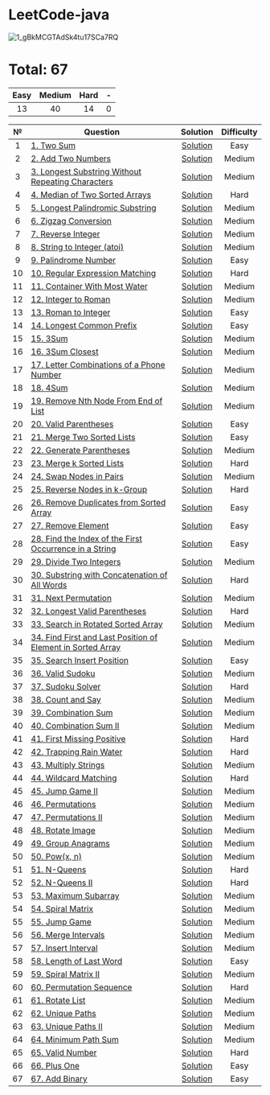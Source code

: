 # LeetCode-java
![1_gBkMCGTAdSk4tu17SCa7RQ](https://github.com/makc2299/LeetCode/assets/44743531/a6e7f076-c6b1-4e42-ada6-4676c0db9be2)


# Total: 67

|   Easy  |  Medium | Hard |  -  |
|:-------:|:-------:|:----:|:---:|
|   13     |    40    |  14   | 0   |


| № | Question | Solution | Difficulty |
|:----------:|------------------------------------------------------------------------------------------------------------------------------------------------------------|:---------------------------------------------------------------------------------------------------------------------------------:|:----------:|
| 1 | [1. Two Sum](https://leetcode.com/problems/two-sum/) | [Solution](https://github.com/makc2299/LeetCode/blob/master/src/main/java/array/TwoSum.java) | Easy |
| 2 | [2. Add Two Numbers](https://leetcode.com/problems/add-two-numbers/) | [Solution](https://github.com/makc2299/LeetCode/blob/master/src/main/java/linked_list/AddTwoNumbers.java) | Medium |
| 3 | [3. Longest Substring Without Repeating Characters](https://leetcode.com/problems/longest-substring-without-repeating-characters/) | [Solution](https://github.com/makc2299/LeetCode/blob/master/src/main/java/string/LongestSubstringWithoutRepeatingCharacters.java) | Medium |
| 4 | [4. Median of Two Sorted Arrays](https://leetcode.com/problems/median-of-two-sorted-arrays/) | [Solution](https://github.com/makc2299/LeetCode/blob/master/src/main/java/array/MedianOfTwoSortedArrays.java) | Hard |
| 5 | [5. Longest Palindromic Substring](https://leetcode.com/problems/longest-palindromic-substring/) | [Solution](https://github.com/makc2299/LeetCode/blob/master/src/main/java/string/LongestPalindromicSubstring.java) | Medium |
| 6 | [6. Zigzag Conversion](https://leetcode.com/problems/zigzag-conversion/) | [Solution](https://github.com/makc2299/LeetCode/blob/master/src/main/java/ZigzagConversion.java) | Medium |
| 7 | [7. Reverse Integer](https://leetcode.com/problems/reverse-integer/) | [Solution](https://github.com/makc2299/LeetCode/blob/master/src/main/java/ReverseInteger.java) | Medium |
| 8 | [8. String to Integer (atoi)](https://leetcode.com/problems/string-to-integer-atoi/) | [Solution](https://github.com/makc2299/LeetCode/blob/master/src/main/java/string/StringToIntegerAtoi.java) | Medium |
| 9 | [9. Palindrome Number](https://leetcode.com/problems/palindrome-number/) | [Solution](https://github.com/makc2299/LeetCode/blob/master/src/main/java/PalindromeNumber.java) | Easy |
| 10 | [10. Regular Expression Matching](https://leetcode.com/problems/regular-expression-matching/) | [Solution](https://github.com/makc2299/LeetCode/blob/master/src/main/java/dynamic_programming/RegularExpressionMatching.java) | Hard |
| 11 | [11. Container With Most Water](https://leetcode.com/problems/container-with-most-water/) | [Solution](https://github.com/makc2299/LeetCode/blob/master/src/main/java/ContainerWithMostWater.java) | Medium |
| 12 | [12. Integer to Roman](https://leetcode.com/problems/integer-to-roman/) | [Solution](https://github.com/makc2299/LeetCode/blob/master/src/main/java/IntegerToRoman.java) | Medium |
| 13 | [13. Roman to Integer](https://leetcode.com/problems/roman-to-integer/) | [Solution](https://github.com/makc2299/LeetCode/blob/master/src/main/java/RomanToInteger.java) | Easy |
| 14 | [14. Longest Common Prefix](https://leetcode.com/problems/longest-common-prefix/) | [Solution](https://github.com/makc2299/LeetCode/blob/master/src/main/java/string/LongestCommonPrefix.java) | Easy |
| 15 | [15. 3Sum](https://leetcode.com/problems/3sum/) | [Solution](https://github.com/makc2299/LeetCode/blob/master/src/main/java/array/ThreeSum.java) | Medium |
| 16 | [16. 3Sum Closest](https://leetcode.com/problems/3sum-closest/) | [Solution](https://github.com/makc2299/LeetCode/blob/master/src/main/java/array/ThreeSumClosest.java) | Medium |
| 17 | [17. Letter Combinations of a Phone Number](https://leetcode.com/problems/letter-combinations-of-a-phone-number/) | [Solution](https://github.com/makc2299/LeetCode/blob/master/src/main/java/math/LetterCombinationsOfAPhoneNumber.java) | Medium |
| 18 | [18. 4Sum](https://leetcode.com/problems/4sum/) | [Solution](https://github.com/makc2299/LeetCode/blob/master/src/main/java/array/FourSum.java) | Medium |
| 19 | [19. Remove Nth Node From End of List](https://leetcode.com/problems/remove-nth-node-from-end-of-list/) | [Solution](https://github.com/makc2299/LeetCode/blob/master/src/main/java/linked_list/RemoveNthNodeFromEndOfList.java) | Medium |
| 20 | [20. Valid Parentheses](https://leetcode.com/problems/valid-parentheses/) | [Solution](https://github.com/makc2299/LeetCode/blob/master/src/main/java/ValidParentheses.java) | Easy |
| 21 | [21. Merge Two Sorted Lists](https://leetcode.com/problems/merge-two-sorted-lists/) | [Solution](https://github.com/makc2299/LeetCode/blob/master/src/main/java/linked_list/MergeTwoSortedLists.java) | Easy |
| 22 | [22. Generate Parentheses](https://leetcode.com/problems/generate-parentheses/) | [Solution](https://github.com/makc2299/LeetCode/blob/master/src/main/java/GenerateParentheses.java) | Medium |
| 23 | [23. Merge k Sorted Lists](https://leetcode.com/problems/merge-k-sorted-lists/) | [Solution](https://github.com/makc2299/LeetCode/blob/master/src/main/java/linked_list/MergeKSortedLists.java) | Hard |
| 24 | [24. Swap Nodes in Pairs](https://leetcode.com/problems/swap-nodes-in-pairs/) | [Solution](https://github.com/makc2299/LeetCode/blob/master/src/main/java/linked_list/SwapNodesInPairs.java) | Medium |
| 25 | [25. Reverse Nodes in k-Group](https://leetcode.com/problems/reverse-nodes-in-k-group/) | [Solution](https://github.com/makc2299/LeetCode/blob/master/src/main/java/linked_list/ReverseNodesInKGroup.java) | Hard |
| 26 | [26. Remove Duplicates from Sorted Array](https://leetcode.com/problems/remove-duplicates-from-sorted-array/) | [Solution](https://github.com/makc2299/LeetCode/blob/master/src/main/java/array/RemoveDuplicatesFromSortedArray.java) | Easy |
| 27 | [27. Remove Element](https://leetcode.com/problems/remove-element/) | [Solution](https://github.com/makc2299/LeetCode/blob/master/src/main/java/array/RemoveElement.java) | Easy |
| 28 | [28. Find the Index of the First Occurrence in a String](https://leetcode.com/problems/find-the-index-of-the-first-occurrence-in-a-string/) | [Solution](https://github.com/makc2299/LeetCode/blob/master/src/main/java/string/FindTheIndexOfTheFirstOccurrenceInAString.java) | Easy |
| 29 | [29. Divide Two Integers](https://leetcode.com/problems/divide-two-integers/) | [Solution](https://github.com/makc2299/LeetCode/blob/master/src/main/java/math/DivideTwoIntegers.java) | Medium |
| 30 | [30. Substring with Concatenation of All Words](https://leetcode.com/problems/substring-with-concatenation-of-all-words/) | [Solution](https://github.com/makc2299/LeetCode/blob/master/src/main/java/SubstringWithConcatenationOfAllWords.java) | Hard |
| 31 | [31. Next Permutation](https://leetcode.com/problems/next-permutation/) | [Solution](https://github.com/makc2299/LeetCode/blob/master/src/main/java/NextPermutation.java) | Medium |
| 32 | [32. Longest Valid Parentheses](https://leetcode.com/problems/longest-valid-parentheses/) | [Solution](https://github.com/makc2299/LeetCode/blob/master/src/main/java/LongestValidParentheses.java) | Hard |
| 33 | [33. Search in Rotated Sorted Array](https://leetcode.com/problems/search-in-rotated-sorted-array/) | [Solution](https://github.com/makc2299/LeetCode/blob/master/src/main/java/array/SearchInRotatedSortedArray.java) | Medium |
| 34 | [34. Find First and Last Position of Element in Sorted Array](https://leetcode.com/problems/find-first-and-last-position-of-element-in-sorted-array/) | [Solution](https://github.com/makc2299/LeetCode/blob/master/src/main/java/array/FindFirstAndLastPositionOfElementInSortedArray.java) | Medium |
| 35 | [35. Search Insert Position](https://leetcode.com/problems/search-insert-position/) | [Solution](https://github.com/makc2299/LeetCode/blob/master/src/main/java/array/SearchInsertPosition.java) | Easy |
| 36 | [36. Valid Sudoku](https://leetcode.com/problems/valid-sudoku/) | [Solution](https://github.com/makc2299/LeetCode/blob/master/src/main/java/ValidSudoku.java) | Medium |
| 37 | [37. Sudoku Solver](https://leetcode.com/problems/sudoku-solver/) | [Solution](https://github.com/makc2299/LeetCode/blob/master/src/main/java/backtracking/SudokuSolver.java) | Hard |
| 38 | [38. Count and Say](https://leetcode.com/problems/count-and-say/) | [Solution](https://github.com/makc2299/LeetCode/blob/master/src/main/java/CountAndSay.java) | Medium |
| 39 | [39. Combination Sum](https://leetcode.com/problems/combination-sum/) | [Solution](https://github.com/makc2299/LeetCode/blob/master/src/main/java/math/CombinationSum.java) | Medium |
| 40 | [40. Combination Sum II](https://leetcode.com/problems/combination-sum-ii/) | [Solution](https://github.com/makc2299/LeetCode/blob/master/src/main/java/math/CombinationSumII.java) | Medium |
| 41 | [41. First Missing Positive](https://leetcode.com/problems/first-missing-positive/) | [Solution](https://github.com/makc2299/LeetCode/blob/master/src/main/java/FirstMissingPositive.java) | Hard |
| 42 | [42. Trapping Rain Water](https://leetcode.com/problems/trapping-rain-water/) | [Solution](https://github.com/makc2299/LeetCode/blob/master/src/main/java/TrappingRainWater.java) | Hard |
| 43 | [43. Multiply Strings](https://leetcode.com/problems/multiply-strings/) | [Solution](https://github.com/makc2299/LeetCode/blob/master/src/main/java/math/MultiplyStrings.java) | Medium |
| 44 | [44. Wildcard Matching](https://leetcode.com/problems/wildcard-matching/) | [Solution](https://github.com/makc2299/LeetCode/blob/master/src/main/java/dynamic_programming/WildcardMatching.java) | Hard |
| 45 | [45. Jump Game II](https://leetcode.com/problems/jump-game-ii/) | [Solution](https://github.com/makc2299/LeetCode/blob/master/src/main/java/JumpGameII.java) | Medium |
| 46 | [46. Permutations](https://leetcode.com/problems/) | [Solution](https://github.com/makc2299/LeetCode/blob/master/src/main/java/math/Permutations.java) | Medium |
| 47 | [47. Permutations II](https://leetcode.com/problems/permutations-ii/) | [Solution](https://github.com/makc2299/LeetCode/blob/master/src/main/java/math/PermutationsII.java) | Medium |
| 48 | [48. Rotate Image](https://leetcode.com/problems/rotate-image/) | [Solution](https://github.com/makc2299/LeetCode/blob/master/src/main/java/math/RotateImage.java) | Medium |
| 49 | [49. Group Anagrams](https://leetcode.com/problems/group-anagrams/) | [Solution](https://github.com/makc2299/LeetCode/blob/master/src/main/java/GroupAnagrams.java) | Medium |
| 50 | [50. Pow(x, n)](https://leetcode.com/problems/powx-n/) | [Solution](https://github.com/makc2299/LeetCode/blob/master/src/main/java/math/PowXN.java) | Medium |
| 51 | [51. N-Queens](https://leetcode.com/problems/n-queens/) | [Solution](https://github.com/makc2299/LeetCode/blob/master/src/main/java/NQueens.java) | Hard |
| 52 | [52. N-Queens II](https://leetcode.com/problems/n-queens-ii/) | [Solution](https://github.com/makc2299/LeetCode/blob/master/src/main/java/NQueensII.java) | Hard |
| 53 | [53. Maximum Subarray](https://leetcode.com/problems/maximum-subarray/) | [Solution](https://github.com/makc2299/LeetCode/blob/master/src/main/java/dynamic_programming/MaximumSubarray.java) | Medium |
| 54 | [54. Spiral Matrix](https://leetcode.com/problems/spiral-matrix/) | [Solution](https://github.com/makc2299/LeetCode/blob/master/src/main/java/array/SpiralMatrix.java) | Medium |
| 55 | [55. Jump Game](https://leetcode.com/problems/jump-game/) | [Solution](https://github.com/makc2299/LeetCode/blob/master/src/main/java/JumpGame.java) | Medium |
| 56 | [56. Merge Intervals](https://leetcode.com/problems/merge-intervals/) | [Solution](https://github.com/makc2299/LeetCode/blob/master/src/main/java/MergeIntervals.java) | Medium |
| 57 | [57. Insert Interval](https://leetcode.com/problems/insert-interval/) | [Solution](https://github.com/makc2299/LeetCode/blob/master/src/main/java/array/InsertInterval.java) | Medium |
| 58 | [58. Length of Last Word](https://leetcode.com/problems/length-of-last-word/) | [Solution](https://github.com/makc2299/LeetCode/blob/master/src/main/java/string/LengthOfLastWord.java) | Easy |
| 59 | [59. Spiral Matrix II](https://leetcode.com/problems/spiral-matrix-ii/) | [Solution](https://github.com/makc2299/LeetCode/blob/master/src/main/java/array/SpiralMatrixII.java) | Medium |
| 60 | [60. Permutation Sequence](https://leetcode.com/problems/permutation-sequence/) | [Solution](https://github.com/makc2299/LeetCode/blob/master/src/main/java/math/PermutationSequence.java) | Hard |
| 61 | [61. Rotate List](https://leetcode.com/problems/rotate-list/) | [Solution](https://github.com/makc2299/LeetCode/blob/master/src/main/java/linked_list/RotateList.java) | Medium |
| 62 | [62. Unique Paths](https://leetcode.com/problems/unique-paths/) | [Solution](https://github.com/makc2299/LeetCode/blob/master/src/main/java/dynamic_programming/UniquePaths.java) | Medium |
| 63 | [63. Unique Paths II](https://leetcode.com/problems/unique-paths-ii/) | [Solution](https://github.com/makc2299/LeetCode/blob/master/src/main/java/dynamic_programming/UniquePathsII.java) | Medium |
| 64 | [64. Minimum Path Sum](https://leetcode.com/problems/minimum-path-sum/) | [Solution](https://github.com/makc2299/LeetCode/blob/master/src/main/java/dynamic_programming/MinimumPathSum.java) | Medium |
| 65 | [65. Valid Number](https://leetcode.com/problems/valid-number/) | [Solution](https://github.com/makc2299/LeetCode/blob/master/src/main/java/string/ValidNumber.java) | Hard |
| 66 | [66. Plus One](https://leetcode.com/problems/plus-one/) | [Solution](https://github.com/makc2299/LeetCode/blob/master/src/main/java/array/PlusOne.java) | Easy |
| 67 | [67. Add Binary](https://leetcode.com/problems/add-binary/) | [Solution](https://github.com/makc2299/LeetCode/blob/master/src/main/java/math/AddBinary.java) | Easy |
